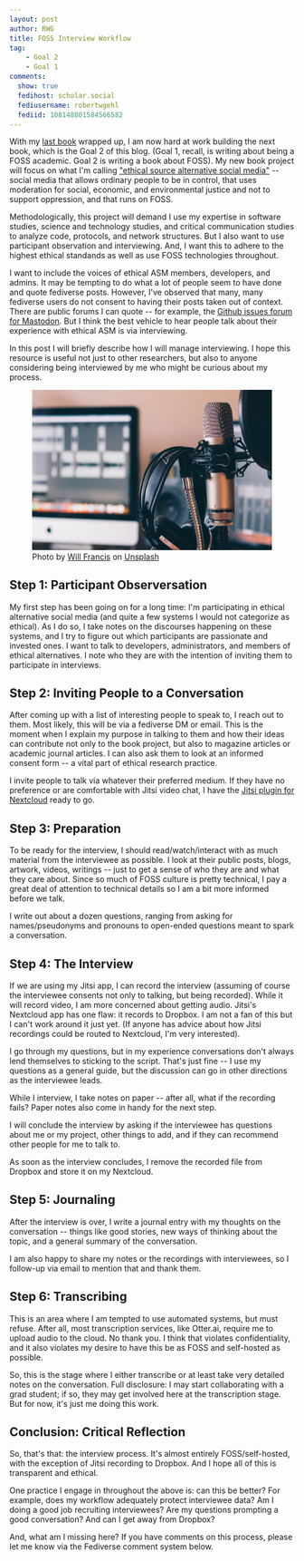 ```yaml
---
layout: post
author: RWG
title: FOSS Interview Workflow
tag:
    - Goal 2
    - Goal 1
comments: 
  show: true
  fedihost: scholar.social
  fediusername: robertwgehl
  fediid: 108148801584566582
---
```

With my [last book](https://mitpress.mit.edu/books/social-engineering) wrapped up, I am now hard at work building the next book, which is the Goal 2 of this blog. (Goal 1, recall, is writing about being a FOSS academic. Goal 2 is writing a book about FOSS). My new book project will focus on what I'm calling ["ethical source alternative social media"](https://fossacademic.tech/2022/01/06/Goal2.html) -- social media that allows ordinary people to be in control, that uses moderation for social, economic, and environmental justice and not to support oppression, and that runs on FOSS.

Methodologically, this project will demand I use my expertise in software studies, science and technology studies, and critical communication studies to analyze code, protocols, and network structures. But I also want to use participant observation and interviewing. And, I want this to adhere to the highest ethical standands as well as use FOSS technologies throughout.

I want to include the voices of ethical ASM members, developers, and admins. It may be tempting to do what a lot of people seem to have done and quote fediverse posts. However, I've observed that many, many fediverse users do not consent to having their posts taken out of context. There are public forums I can quote -- for example, the [Github issues forum for Mastodon](https://github.com/mastodon/mastodon/discussions). But I think the best vehicle to hear people talk about their experience with ethical ASM is via interviewing.

In this post I will briefly describe how I will manage interviewing. I hope this resource is useful not just to other researchers, but also to anyone considering being interviewed by me who might be curious about my process.

<figure>
    <img src="/assets/images/microphone.jpg" alt="Microphone and screen">
    <figcaption>Photo by <a href="https://unsplash.com/@willfrancis?utm_source=unsplash&utm_medium=referral&utm_content=creditCopyText">Will Francis</a> on <a href="https://unsplash.com/s/photos/interview?utm_source=unsplash&utm_medium=referral&utm_content=creditCopyText">Unsplash</a>
  </figcaption>
</figure>

<!-- more -->

## Step 1: Participant Observersation

My first step has been going on for a long time: I'm participating in ethical alternative social media (and quite a few systems I would not categorize as ethical). As I do so, I take notes on the discourses happening on these systems, and I try to figure out which participants are passionate and invested ones. I want to talk to developers, administrators, and members of ethical alternatives. I note who they are with the intention of inviting them to participate in interviews.

## Step 2: Inviting People to a Conversation

After coming up with a list of interesting people to speak to, I reach out to them. Most likely, this will be via a fediverse DM or email. This is the moment when I explain my purpose in talking to them and how their ideas can contribute not only to the book project, but also to magazine articles or academic journal articles. I can also ask them to look at an informed consent form -- a vital part of ethical research practice.

I invite people to talk via whatever their preferred medium. If they have no preference or are comfortable with Jitsi video chat, I have the [Jitsi plugin for Nextcloud](https://apps.nextcloud.com/apps/jitsi) ready to go.

## Step 3: Preparation

To be ready for the interview, I should read/watch/interact with as much material from the interviewee as possible. I look at their public posts, blogs, artwork, videos, writings -- just to get a sense of who they are and what they care about. Since so much of FOSS culture is pretty technical, I pay a great deal of attention to technical details so I am a bit more informed before we talk.

I write out about a dozen questions, ranging from asking for names/pseudonyms and pronouns to open-ended questions meant to spark a conversation.

## Step 4: The Interview

If we are using my Jitsi app, I can record the interview (assuming of course the interviewee consents not only to talking, but being recorded). While it will record video, I am more concerned about getting audio. Jitsi's Nextcloud app has one flaw: it records to Dropbox. I am not a fan of this but I can't work around it just yet. (If anyone has advice about how Jitsi recordings could be routed to Nextcloud, I'm very interested).

I go through my questions, but in my experience conversations don't always lend themselves to sticking to the script. That's just fine -- I use my questions as a general guide, but the discussion can go in other directions as the interviewee leads.

While I interview, I take notes on paper -- after all, what if the recording fails? Paper notes also come in handy for the next step.

I will conclude the interview by asking if the interviewee has questions about me or my project, other things to add, and if they can recommend other people for me to talk to.

As soon as the interview concludes, I remove the recorded file from Dropbox and store it on my Nextcloud.

## Step 5: Journaling

After the interview is over, I write a journal entry with my thoughts on the conversation -- things like good stories, new ways of thinking about the topic, and a general summary of the conversation.

I am also happy to share my notes or the recordings with interviewees, so I follow-up via email to mention that and thank them.

## Step 6: Transcribing

This is an area where I am tempted to use automated systems, but must refuse. After all, most transcription services, like Otter.ai, require me to upload audio to the cloud. No thank you. I think that violates confidentiality, and it also violates my desire to have this be as FOSS and self-hosted as possible.

So, this is the stage where I either transcribe or at least take very detailed notes on the conversation. Full disclosure: I may start collaborating with a grad student; if so, they may get involved here at the transcription stage. But for now, it's just me doing this work.

## Conclusion: Critical Reflection
So, that's that: the interview process. It's almost entirely FOSS/self-hosted, with the exception of Jitsi recording to Dropbox. And I hope all of this is transparent and ethical.

One practice I engage in throughout the above is: can this be better? For example, does my workflow adequately protect interviewee data? Am I doing a good job recruiting interviewees? Are my questions prompting a good conversation? And can I get away from Dropbox?

And, what am I missing here? If you have comments on this process, please let me know via the Fediverse comment system below.
